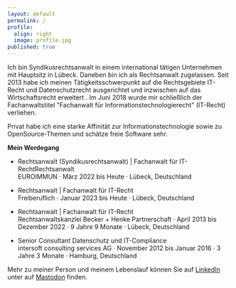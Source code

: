 ```yaml
---
layout: default
permalink: /
profile:
  align: right
  image: profile.jpg
published: true
---
```


Ich bin Syndikusrechtsanwalt in einem international tätigen Unternehmen mit Hauptsitz in Lübeck. Daneben bin ich als Rechtsanwalt zugelassen.
Seit 2013 habe ich meinen Tätigkeitsschwerpunkt auf die Rechtsgebiete IT-Recht und Datenschutzrecht ausgerichtet und inzwischen auf das Wirtschaftsrecht erweitert . Im Juni 2018 wurde mir schließlich der Fachanwaltstitel "Fachanwalt für Informationstechnologierecht" (IT-Recht) verliehen.

Privat habe ich eine starke Affinität zur Informationstechnologie sowie zu OpenSource-Themen und schätze freie Software sehr.

__Mein Werdegang__

- Rechtsanwalt (Syndikusrechtsanwalt) | Fachanwalt für IT-RechtRechtsanwalt\
  EUROIMMUN · März 2022 bis Heute · Lübeck, Deutschland

- Rechtsanwalt | Fachanwalt für IT-Recht\
  Freiberuflich · Januar 2023 bis Heute · Lübeck, Deutschland

- Rechtsanwalt | Fachanwalt für IT-Recht\
  Rechtsanwaltskanzlei Becker + Henke Partnerschaft · April 2013 bis Dezember 2022 · 9 Jahre 9 Monate · Lübeck, Deutschland

- Senior Consultant Datenschutz und IT-Compliance\
  intersoft consulting services AG · November 2012 bis Januar 2016 · 3 Jahre 3 Monate · Hamburg, Deutschland


Mehr zu meiner Person und meinem Lebenslauf können Sie auf [LinkedIn](<https://www.linkedin.com/in/becker-tim/>) unter auf <a rel="me" href="https://digitalcourage.social/@timbecker">Mastodon</a> finden.



